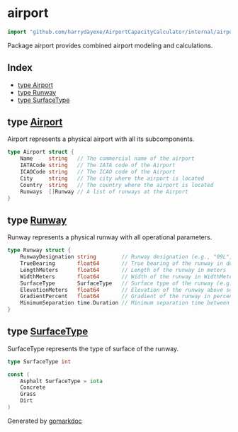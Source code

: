 <!-- Code generated by gomarkdoc. DO NOT EDIT -->

# airport

```go
import "github.com/harrydayexe/AirportCapacityCalculator/internal/airport"
```

Package airport provides combined airport modeling and calculations.

## Index

- [type Airport](<#Airport>)
- [type Runway](<#Runway>)
- [type SurfaceType](<#SurfaceType>)


<a name="Airport"></a>
## type [Airport](<https://github.com/harrydayexe/AirportCapacityCalculator/blob/main/internal/airport/airport.go#L5-L12>)

Airport represents a physical airport with all its subcomponents.

```go
type Airport struct {
    Name     string   // The commercial name of the airport
    IATACode string   // The IATA code of the Airport
    ICAOCode string   // The ICAO code of the Airport
    City     string   // The city where the airport is located
    Country  string   // The country where the airport is located
    Runways  []Runway // A list of runways at the Airport
}
```

<a name="Runway"></a>
## type [Runway](<https://github.com/harrydayexe/AirportCapacityCalculator/blob/main/internal/airport/runway.go#L16-L25>)

Runway represents a physical runway with all operational parameters.

```go
type Runway struct {
    RunwayDesignation string        // Runway designation (e.g., "09L", "27R")
    TrueBearing       float64       // True bearing of the runway in degrees
    LengthMeters      float64       // Length of the runway in meters
    WidthMeters       float64       // Width of the runway in WidthMeters
    SurfaceType       SurfaceType   // Surface type of the runway (e.g., "Asphalt", "Concrete", "Grass")
    ElevationMeters   float64       // Elevation of the runway above sea level in meters
    GradientPercent   float64       // Gradient of the runway in percent
    MinimumSeparation time.Duration // Minimum separation time between incoming flights
}
```

<a name="SurfaceType"></a>
## type [SurfaceType](<https://github.com/harrydayexe/AirportCapacityCalculator/blob/main/internal/airport/runway.go#L6>)

SurfaceType represents the type of surface of the runway.

```go
type SurfaceType int
```

<a name="Asphalt"></a>

```go
const (
    Asphalt SurfaceType = iota
    Concrete
    Grass
    Dirt
)
```

Generated by [gomarkdoc](<https://github.com/princjef/gomarkdoc>)
